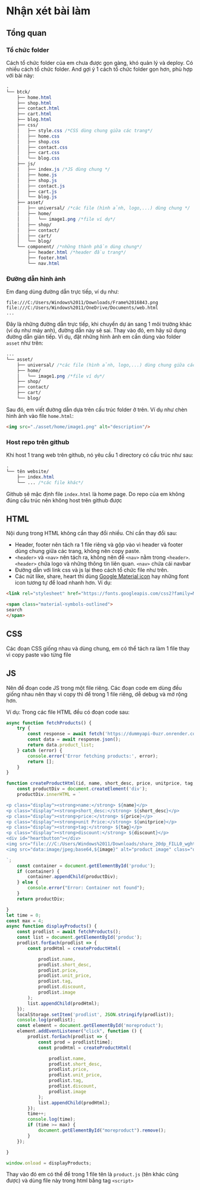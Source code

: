 # Nhận xét bài làm

## Tổng quan
### Tổ chức folder
Cách tổ chức folder của em chưa được gọn gàng, khó quản lý và deploy. Có nhiều cách tổ chức folder. And gợi ý 1 cách tổ chức folder gọn hơn, phù hợp với bài này:
```css
.
└── btck/
    ├── home.html
    ├── shop.html
    ├── contact.html
    ├── cart.html
    ├── blog.html
    ├── css/
    │   ├── style.css /*CSS dùng chung giữa các trang*/
    │   ├── home.css
    │   ├── shop.css
    │   ├── contact.css
    │   ├── cart.css
    │   └── blog.css
    ├── js/
    │   ├── index.js /*JS dùng chung */
    │   ├── home.js
    │   ├── shop.js
    │   ├── contact.js
    │   ├── cart.js
    │   └── blog.js
    ├── asset/
    │   ├── universal/ /*các file (hình ảnh, logo,...) dùng chung */
    │   ├── home/
    │   │   └── image1.png /*file ví dụ*/
    │   ├── shop/
    │   ├── contact/
    │   ├── cart/
    │   └── blog/
    └── component/ /*những thành phần dùng chung*/
        ├── header.html /*header đầu trang*/
        ├── footer.html
        └── nav.html
```
### Đường dẫn hình ảnh
Em đang dùng đường dẫn trực tiếp, ví dụ như:
```
file:///C:/Users/Windows%2011/Downloads/Frame%2016843.png
file:///C:/Users/Windows%2011/OneDrive/Documents/web.html
...
```
Đây là những đường dẫn trực tiếp, khi chuyển dự án sang 1 môi trường khác (ví dụ như máy anh), đường dẫn này sẽ sai. Thay vào đó, em hãy sử dụng đường dẫn gián tiếp. Ví dụ, đặt những hình ảnh em cần dùng vào folder `asset` như trên:
```css
...
└── asset/
    ├── universal/ /*các file (hình ảnh, logo,...) dùng chung giữa các trang*/
    ├── home/
    │   └── image1.png /*file ví dụ*/
    ├── shop/
    ├── contact/
    ├── cart/
    └── blog/
```
Sau đó, em viết đường dẫn dựa trên cấu trúc folder ở trên. Ví dụ như chèn hình ảnh vào file `home.html`:
```html
<img src="./asset/home/image1.png" alt="description"/>
```
### Host repo trên github
Khi host 1 trang web trên github, nó yêu cầu 1 directory có cấu trúc như sau:
```css
.
└── tên website/
    ├── index.html
    └── ... /*các file khác*/
```
Github sẽ mặc định file `index.html` là home page. Do repo của em không đúng cấu trúc nên không host trên github được
## HTML
Nội dung trong HTML không cần thay đổi nhiều. Chỉ cần thay đổi sau:
- Header, footer nên tách ra 1 file riêng và gộp vào vì header và footer dùng chung giữa các trang, không nên copy paste.
- `<header>` và `<nav>` nên tách ra, không nên để `<nav>` nằm trong `<header>`. `<header>` chứa logo và những thông tin liên quan. `<nav>` chứa cái navbar
- Đường dẫn với link css và js lại theo cách tổ chức file như trên.
- Các nút like, share, heart thì dùng [Google Material icon](https://fonts.google.com/icons?selected=Material+Symbols+Outlined:search:FILL@0;wght@400;GRAD@0;opsz@24&icon.size=24&icon.color=%23e8eaed) hay những font icon tương tự để load nhanh hơn.  Ví dụ:
```html
<link rel="stylesheet" href="https://fonts.googleapis.com/css2?family=Material+Symbols+Outlined:opsz,wght,FILL,GRAD@20..48,100..700,0..1,-50..200" />

<span class="material-symbols-outlined">
search
</span>
```

## CSS
Các đoạn CSS giống nhau và dùng chung, em có thể tách ra làm 1 file thay vì copy paste vào từng file

## JS
Nên để đoạn code JS trong một file riêng. Các đoạn code em dùng đều giống nhau nên thay vì copy thì để trong 1 file riêng, dễ debug và mở rộng hơn.

Ví dụ: 
Trong các file HTML đều có đoạn code sau:
```js
async function fetchProducts() {
    try {
        const response = await fetch('https://dummyapi-0uzr.onrender.com/products');
        const data = await response.json();
        return data.product_list;
    } catch (error) {
        console.error('Error fetching products:', error);
        return [];
    }
}

function createProductHtml(id, name, short_desc, price, unitprice, tag, discount, image) {
    const productDiv = document.createElement('div');
    productDiv.innerHTML = `

<p class="display"><strong>name:</strong> ${name}</p>
<p class="display"><strong>short_desc:</strong> ${short_desc}</p>
<p class="display"><strong>price:</strong> ${price}</p>
<p class="display"><strong>unit Price:</strong> ${unitprice}</p>
<p class="display"><strong>tag:</strong> ${tag}</p>
<p class="display"><strong>discount:</strong> ${discount}</p>
<div id="heartbutton"></div>
<img src="file:///C:/Users/Windows%2011/Downloads/share_20dp_FILL0_wght400_GRAD0_opsz20.png" alt="share" style="width:10%" class="display">
<img src="data:image/jpeg;base64,${image}" alt="product image" class="display">

`;
    const container = document.getElementById('produc');
    if (container) {
        container.appendChild(productDiv);
    } else {
        console.error("Error: Container not found");
    }
    return productDiv;

}
let time = 0;
const max = 4;
async function displayProducts() {
    const prodlist = await fetchProducts();
    const list = document.getElementById('produc');
    prodlist.forEach(prodlist => {
        const prodHtml = createProductHtml(

            prodlist.name,
            prodlist.short_desc,
            prodlist.price,
            prodlist.unit_price,
            prodlist.tag,
            prodlist.discount,
            prodlist.image
        );
        list.appendChild(prodHtml);
    });
    localStorage.setItem('prodlist', JSON.stringify(prodlist));
    console.log(prodlist);
    const element = document.getElementById('moreproduct');
    element.addEventListener("click", function () {
        prodlist.forEach(prodlist => {
            const prod = prodlist[time];
            const prodHtml = createProductHtml(

                prodlist.name,
                prodlist.short_desc,
                prodlist.price,
                prodlist.unit_price,
                prodlist.tag,
                prodlist.discount,
                prodlist.image
            );
            list.appendChild(prodHtml);
        });
        time++;
        console.log(time);
        if (time >= max) {
            document.getElementById("moreproduct").remove();
        }
    });

}

window.onload = displayProducts;
```
Thay vào đó em có thể để trong 1 file tên là `product.js` (tên khác cũng được) và dùng file này trong html bằng tag `<script>`